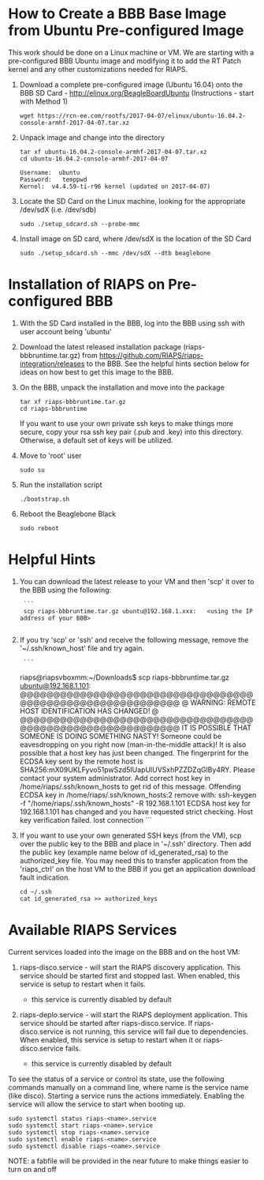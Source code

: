 # How to Create a BBB Base Image from Ubuntu Pre-configured Image

This work should be done on a Linux machine or VM.  We are starting with a pre-configured BBB Ubuntu image and modifying it to add the RT Patch kernel and any other customizations needed for RIAPS.

1. Download a complete pre-configured image (Ubuntu 16.04) onto the BBB SD Card - http://elinux.org/BeagleBoardUbuntu (Instructions - start with Method 1)

    ```
    wget https://rcn-ee.com/rootfs/2017-04-07/elinux/ubuntu-16.04.2-console-armhf-2017-04-07.tar.xz
    ```

2. Unpack image and change into the directory

    ```
    tar xf ubuntu-16.04.2-console-armhf-2017-04-07.tar.xz
    cd ubuntu-16.04.2-console-armhf-2017-04-07
    ```

    ```
    Username:  ubuntu
    Password:   temppwd
    Kernel:  v4.4.59-ti-r96 kernel (updated on 2017-04-07)
    ```

3. Locate the SD Card on the Linux machine, looking for the appropriate /dev/sdX (i.e. /dev/sdb)

    ```
    sudo ./setup_sdcard.sh --probe-mmc
    ```
  
4. Install image on SD card, where /dev/sdX is the location of the SD Card 

    ```
    sudo ./setup_sdcard.sh --mmc /dev/sdX --dtb beaglebone
    ```
  
# Installation of RIAPS on Pre-configured BBB 

1. With the SD Card installed in the BBB, log into the BBB using ssh with user account being 'ubuntu'

2. Download the latest released installation package (riaps-bbbruntime.tar.gz) from https://github.com/RIAPS/riaps-integration/releases to the BBB.  See the helpful hints section below for ideas on how best to get this image to the BBB.

3. On the BBB, unpack the installation and move into the package

	```
	tar xf riaps-bbbruntime.tar.gz
	cd riaps-bbbruntime
	```
   If you want to use your own private ssh keys to make things more secure, copy your rsa ssh key pair (.pub and .key) into 
   this directory. Otherwise, a default set of keys will be utilized.  

4. Move to 'root' user
	
	```
	sudo su   
	```	   
	
5. Run the installation script
	
	```
	./bootstrap.sh   
	```	   
6. Reboot the Beaglebone Black
	```
	sudo reboot   
	```
# Helpful Hints 

1. You can download the latest release to your VM and then 'scp' it over to the BBB using the following:
    
    	```
    	scp riaps-bbbruntime.tar.gz ubuntu@192.168.1.xxx:   <using the IP address of your BBB>
   	```
2. If you try 'scp' or 'ssh' and receive the following message, remove the '~/.ssh/known_host' file and try again.

    	```
	riaps@riapsvboxmm:~/Downloads$ scp riaps-bbbruntime.tar.gz ubuntu@192.168.1.101:
	@@@@@@@@@@@@@@@@@@@@@@@@@@@@@@@@@@@@@@@@@@@@@@@@@@@@@@@@@@@
	@    WARNING: REMOTE HOST IDENTIFICATION HAS CHANGED!     @
	@@@@@@@@@@@@@@@@@@@@@@@@@@@@@@@@@@@@@@@@@@@@@@@@@@@@@@@@@@@
	IT IS POSSIBLE THAT SOMEONE IS DOING SOMETHING NASTY!
	Someone could be eavesdropping on you right now (man-in-the-middle attack)!
	It is also possible that a host key has just been changed.
	The fingerprint for the ECDSA key sent by the remote host is
	SHA256:mX09UKLFyvo51pwSzd5IUapUlUVSxhPZZDZqGlBy4RY.
	Please contact your system administrator.
	Add correct host key in /home/riaps/.ssh/known_hosts to get rid of this message.
	Offending ECDSA key in /home/riaps/.ssh/known_hosts:2
	  remove with:
	  ssh-keygen -f "/home/riaps/.ssh/known_hosts" -R 192.168.1.101
	ECDSA host key for 192.168.1.101 has changed and you have requested strict checking.
	Host key verification failed.
	lost connection
    	```
3.  If you want to use your own generated SSH keys (from the VM), scp over the public key to the BBB and place in '~/.ssh' directory.  Then add the public key (example name below of id_generated_rsa) to the authorized_key file.  You may need this to transfer application from the 'riaps_ctrl' on the host VM to the BBB if you get an application download fault indication.

	```
	cd ~/.ssh
	cat id_generated_rsa >> authorized_keys
	```

# Available RIAPS Services

Current services loaded into the image on the BBB and on the host VM:

1. riaps-disco.service - will start the RIAPS discovery application.  This service should be started first and stopped last.  When enabled, this service is setup to restart when it fails.
    
   - this service is currently disabled by default 

2. riaps-deplo.service - will start the RIAPS deployment application.  This service should be started after riaps-disco.service.  If riaps-disco.service is not running, this service will fail due to dependencies.  When enabled, this service is setup to restart when it or riaps-disco.service fails.

   - this service is currently disabled by default

To see the status of a service or control its state, use the following commands manually on a command line, where name is the service name (like disco).  Starting a service runs the actions immediately.  Enabling the service will allow the service to start when booting up.

   ```
   sudo systemctl status riaps-<name>.service
   sudo systemctl start riaps-<name>.service
   sudo systemctl stop riaps-<name>.service
   sudo systemctl enable riaps-<name>.service
   sudo systemctl disable riaps-<name>.service
   ```
 NOTE: a fabfile will be provided in the near future to make things easier to turn on and off
   
